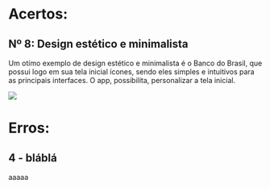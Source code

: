 # Acertos:

## Nº 8: Design estético e minimalista

Um otímo exemplo de design estético e minimalista é o Banco do Brasil, que possui logo em sua tela inicial ícones, sendo eles simples e intuitivos para as principais interfaces. O app, possibilita, personalizar a tela inicial.

<img src="https://github.com/Desduh/IHC/blob/main/Heur%C3%ADstica/imgs/BB.PNG?raw=true"> 

# Erros:

## 4 - bláblá

aaaaa

